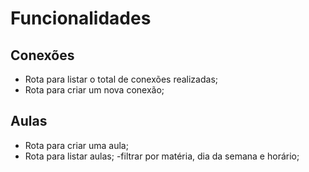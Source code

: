 # Funcionalidades

## Conexões

- Rota para listar o total de conexões realizadas;
- Rota para criar um nova conexão;

## Aulas
- Rota para criar uma aula;
- Rota para listar aulas;
    -filtrar por matéria, dia da semana e horário;